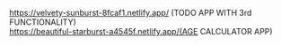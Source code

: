 https://velvety-sunburst-8fcaf1.netlify.app/ (TODO APP WITH 3rd FUNCTIONALITY)
<br>
https://beautiful-starburst-a4545f.netlify.app/(AGE CALCULATOR APP)

